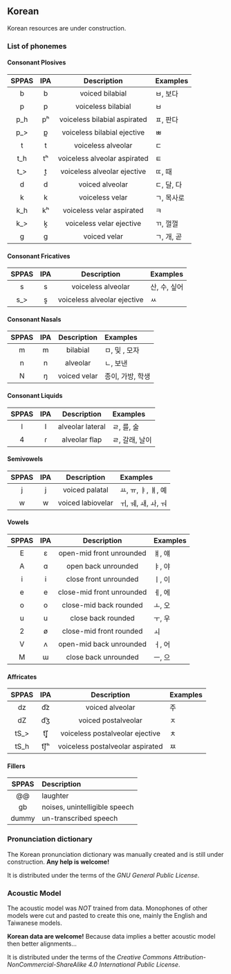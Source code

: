 ## Korean

Korean resources are under construction.

### List of phonemes

#### Consonant Plosives

| SPPAS |  IPA  | Description                  | Examples   |
|:-----:|:-----:|:----------------------------:|:-----------|
|   b   |   b   | voiced bilabial              | ㅂ, 보다    |
|   p   |   p   | voiceless bilabial           | ㅂ         |
|   p_h |   pʰ  | voiceless bilabial aspirated | ㅍ, 판다    |
|   p_> |   p͈   | voiceless bilabial ejective  | ㅃ         |
|   t   |   t   | voiceless alveolar           | ㄷ         |
|   t_h |   tʰ  | voiceless alveolar aspirated | ㅌ         |
|   t_> |   t͈   | voiceless alveolar ejective  | ㄸ, 때     |
|   d   |   d   | voiced alveolar              | ㄷ, 달, 다  |
|   k   |   k   | voiceless velar              | ㄱ, 목사로  |
|   k_h |   kʰ  | voiceless velar aspirated    | ㅋ         |
|   k_> |   k͈   | voiceless velar ejective     | ㄲ, 껄껄    |
|   g   |   g   | voiced velar                 | ㄱ, 개, 곧  |


#### Consonant Fricatives

| SPPAS |  IPA  | Description                 | Examples     |
|:-----:|:-----:|:---------------------------:|:-------------|
|   s   |   s   | voiceless alveolar          | 산, 수, 싶어  |
|   s_> |   s͈   | voiceless alveolar ejective | ㅆ           |


#### Consonant Nasals

| SPPAS |  IPA  | Description            | Examples       |
|:-----:|:-----:|:----------------------:|:---------------|
|   m   |   m   | bilabial               | ㅁ, 및 , 모자   |
|   n   |   n   | alveolar               | ㄴ, 보낸        |
|   N   |   ŋ   | voiced velar           | 종이, 가방, 학생 |


#### Consonant Liquids

| SPPAS |  IPA  | Description            | Examples      |
|:-----:|:-----:|:----------------------:|:--------------|
|   l   |   l   | alveolar lateral       | ㄹ, 를, 술     |
|   4   |   ɾ   | alveolar flap          | ㄹ, 갈래, 날이  |


#### Semivowels

| SPPAS |  IPA  | Description            | Examples          |
|:-----:|:-----:|:----------------------:|:------------------|
|   j   |   j   | voiced palatal         | ㅛ, ㅠ, ㅑ, ㅒ, 예 |
|   w   |   w   | voiced labiovelar      | ㅟ, ㅞ, ㅙ, ㅘ, ㅝ | 


#### Vowels

| SPPAS |  IPA  | Description               | Examples |
|:-----:|:-----:|:-------------------------:|:---------|
|   E   |   ɛ   | open-mid front unrounded  | ㅒ, 얘   |
|   A   |   ɑ   | open back unrounded       | ㅑ, 야   |
|   i   |   i   | close front unrounded     | ㅣ, 이   |
|   e   |   e   | close-mid front unrounded | ㅔ, 에   |
|   o   |   o   | close-mid back rounded    | ㅗ, 오   |
|   u   |   u   | close back rounded        | ㅜ, 우   |
|   2   |   ø   | close-mid front rounded   | ㅚ       |
|   V   |   ʌ   | open-mid back unrounded   | ㅓ, 어   | 
|   M   |   ɯ   | close back unrounded      | ㅡ, 으   |


#### Affricates

| SPPAS |  IPA  | Description                      | Examples |
|:-----:|:-----:|:--------------------------------:|:---------|
|  dz   |  d͡z  | voiced alveolar                  | 주       |
|  dZ   |  d͡ʒ  | voiced postalveolar              | ㅈ       | 
|  tS_> |  t͡ʃ͈  | voiceless postalveolar ejective  | ㅊ       |
|  tS_h |  t͡ʃʰ | voiceless postalveolar aspirated | ㅉ       |


#### Fillers

| SPPAS | Description                     | 
|:-----:|:--------------------------------|
| @@    |  laughter                       |
| gb    |  noises,  unintelligible speech |
| dummy |  un-transcribed speech          |


### Pronunciation dictionary


The Korean pronunciation dictionary was manually created and is still under
construction. **Any help is welcome!**

It is distributed under the terms of the *GNU General Public License*.


### Acoustic Model

The acoustic model was *NOT* trained from data. Monophones of other models were
cut and pasted to create this one, mainly the English and Taiwanese models.

**Korean data are welcome!**
Because data implies a better acoustic model then better alignments...

It is distributed under the terms of the 
*Creative Commons Attribution-NonCommercial-ShareAlike 4.0 International Public License*.

